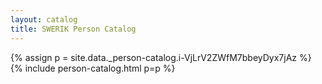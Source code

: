 ```yaml
---
layout: catalog
title: SWERIK Person Catalog
---
```

{% assign p = site.data._person-catalog.i-VjLrV2ZWfM7bbeyDyx7jAz %}
{% include person-catalog.html p=p %}

